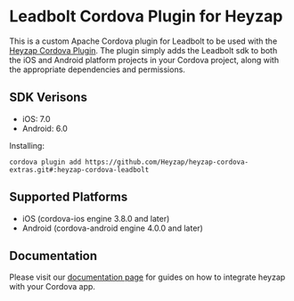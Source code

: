 Leadbolt Cordova Plugin for Heyzap
==================================

This is a custom Apache Cordova plugin for Leadbolt to be used with the [Heyzap Cordova Plugin](github.com/Heyzap/heyzap-cordova). The plugin simply adds the Leadbolt sdk to both the iOS and Android platform projects in your Cordova project, along with the appropriate dependencies and permissions.

SDK Verisons
------------
- iOS: 7.0
- Android: 6.0

Installing:
```
cordova plugin add https://github.com/Heyzap/heyzap-cordova-extras.git#:heyzap-cordova-leadbolt
```

Supported Platforms
-------------------
- iOS (cordova-ios engine 3.8.0 and later)
- Android (cordova-android engine 4.0.0 and later)

Documentation
-------------
Please visit our [documentation page](https://developers.heyzap.com/docs/cordova_sdk_setup_and_requirements#step-2-choose-your-3rdparty-sdks-optional) for guides on how to integrate heyzap with your Cordova app.
